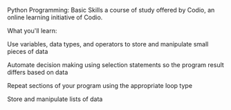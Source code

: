 Python Programming: Basic Skills
a course of study offered by Codio, an online learning initiative of Codio.


What you'll learn:

Use variables, data types, and operators to store and manipulate small pieces of data

Automate decision making using selection statements so the program result differs based on data

Repeat sections of your program using the appropriate loop type

Store and manipulate lists of data
